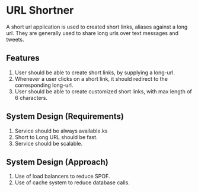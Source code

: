 # URL Shortner
A short url application is used to created short links, aliases against a long url. 
They are generally used to share long urls over text messages and tweets. 

## Features 
1. User should be able to create short links, by supplying a long-url.
2. Whenever a user clicks on a short link, it should redirect to the corresponding long-url.
3. User should be able to create customized short links, with max length of 6 characters.

## System Design (Requirements)

1. Service should be always available.ks
2. Short to Long URL should be fast. 
3. Service should be scalable.

## System Design (Approach)

1. Use of load balancers to reduce SPOF.
2. Use of cache system to reduce database calls.




